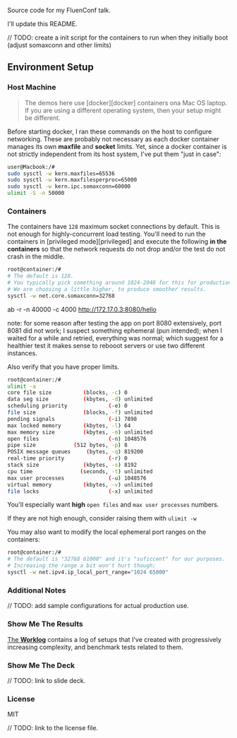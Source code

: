 Source code for my FluenConf talk.

I'll update this README.

// TODO: create a init script for the containers to run when they initially boot (adjust somaxconn and other limits)

## Environment Setup

### Host Machine

> The demos here use [docker][docker] containers ona Mac OS laptop. If you are using a different operating system, then your setup might be different.

Before starting docker, I ran these commands on the host to configure networking. These are probably not necessary as each docker container manages its own **maxfile** and **socket** limits. Yet, since a docker container is not strictly independent from its host system, I've put them "just in case":

```bash
user@Macbook:/#
sudo sysctl -w kern.maxfiles=65536
sudo sysctl -w kern.maxfilesperproc=65000
sudo sysctl -w kern.ipc.somaxconn=60000
ulimit -S -n 50000
```

### Containers

The containers have `128` maximum socket connections by default. This is not enough for highly-concurrent load testing. You'll need to run the containers in
[privileged mode][privileged] and execute the following **in the containers** so that the network requests do not drop and/or the test do not crash in the middle.

```bash
root@container:/#
# The default is 128.
# You typically pick something around 1024-2048 for this for production.
# We are choosing a little higher, to produce smoother results.
sysctl -w net.core.somaxconn=32768
```

ab -r -n 40000 -c 4000 http://172.17.0.3:8080/hello

note: for some reason after testing the app on port 8080 extensively, port 8081 did not work; I suspect something ephemeral (pun intended); when I waited for
a while and retried, everything was normal; which suggest for a healthier test it makes sense to rebooot servers or use two different instances.

Also verify that you have proper limits.

```bash
root@container:/#
ulimit -a
core file size          (blocks, -c) 0
data seg size           (kbytes, -d) unlimited
scheduling priority             (-e) 0
file size               (blocks, -f) unlimited
pending signals                 (-i) 7898
max locked memory       (kbytes, -l) 64
max memory size         (kbytes, -m) unlimited
open files                      (-n) 1048576
pipe size            (512 bytes, -p) 8
POSIX message queues     (bytes, -q) 819200
real-time priority              (-r) 0
stack size              (kbytes, -s) 8192
cpu time               (seconds, -t) unlimited
max user processes              (-u) 1048576
virtual memory          (kbytes, -v) unlimited
file locks                      (-x) unlimited
```

You'll especially want **high** `open files` and `max user processes` numbers.

If they are not high enough, consider raising them with `ulimit -w`

You may also want to modify the local ephemeral port ranges on the containers:

```bash
root@container:/#
# The default is "32768 61000" and it's "suficcent" for our purposes.
# Increasing the range a bit won't hurt though:
sysctl -w net.ipv4.ip_local_port_range="1024 65000"
```

### Additional Notes

// TODO: add sample configurations for actual production use.

### Show Me The Results

[The **Worklog**](WORKLOG.MD) contains a log of setups that I've created with progressively increasing complexity, and benchmark tests related to them.

### Show Me The Deck

// TODO: link to slide deck.

### License

MIT

// TODO: link to the license file.
